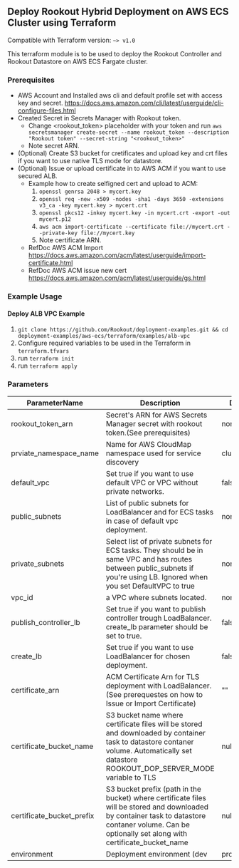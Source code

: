 ## Deploy Rookout Hybrid Deployment on AWS ECS Cluster using Terraform
Compatible with Terraform version: `~> v1.0`

This terraform module is to be used to deploy the Rookout Controller and Rookout Datastore on AWS ECS Fargate cluster.

### Prerequisites

* AWS Account and Installed aws cli and default profile set with access key and secret. https://docs.aws.amazon.com/cli/latest/userguide/cli-configure-files.html
* Created Secret in Secrets Manager with Rookout token. 
   * Change <rookout_token> placeholder with your token and run `aws secretsmanager create-secret --name rookout_token --description "Rookout token" --secret-string "<rookout_token>"`
   * Note secret ARN.
* (Optional) Create S3 bucket for cretificates and upload key and crt files if you want to use native TLS mode for datastore.
* (Optional) Issue or upload certificate in to AWS ACM if you want to use secured ALB.
   *  Example how to create selfigned cert and upload to ACM:
      1. `openssl genrsa 2048 > mycert.key`
      2. `openssl req -new -x509 -nodes -sha1 -days 3650 -extensions v3_ca -key mycert.key > mycert.crt`
      3. `openssl pkcs12 -inkey mycert.key -in mycert.crt -export -out mycert.p12`
      4. `aws acm import-certificate --certificate file://mycert.crt --private-key file://mycert.key`
      5. Note certificate ARN.
   * RefDoc AWS ACM Import https://docs.aws.amazon.com/acm/latest/userguide/import-certificate.html
   * RefDoc AWS ACM issue new cert https://docs.aws.amazon.com/acm/latest/userguide/gs.html
### Example Usage
#### Deploy ALB VPC Example
1. `git clone https://github.com/Rookout/deployment-examples.git && cd deployment-examples/aws-ecs/terraform/examples/alb-vpc`
2. Configure required variables to be used in the Terraform in `terraform.tfvars`
3. run `terraform init`
4. run `terraform apply`

### Parameters

| ParameterName  | Description | Default |
| ------------- | ------------- | ------------- |
| rookout_token_arn | Secret's ARN for AWS Secrets Manager secret with rookout token.(See prerequisites) | none |
| prviate_namespace_name  | Name for AWS CloudMap namespace used for service discovery  | cluster.local |
| default_vpc  | Set true if you want to use default VPC or VPC without private networks.  | false |
| public_subnets | List of public subnets for LoadBalancer and for ECS tasks in case of default vpc deployment.| none |
| private_subnets |  Select list of private subnets for ECS tasks. They should be in same VPC and has routes between public_subnets if you're using LB. Ignored when you set DefaultVPC to true | none |
| vpc_id | a VPC where subnets located. | none |
| publish_controller_lb | Set true if you want to publish controller trough LoadBalancer. create_lb parameter should be set to true. | false |
| create_lb | Set true if you want to use LoadBalancer for chosen deployment. | false |
| certificate_arn | ACM Certificate Arn for TLS deployment with LoadBalancer. (See prerequestes on how to Issue or Import Certificate)| "" |
| certificate_bucket_name | S3 bucket name where certificate files will be stored and downloaded by container task to datastore contaner volume. Automatically set datastore ROOKOUT_DOP_SERVER_MODE variable to TLS | null |
| certificate_bucket_prefix | S3 bucket prefix (path in the bucket) where certificate files will be stored and downloaded by container task to datastore contaner volume. Can be optionally set along with certificate_bucket_name | null |
| environment | Deployment environment (dev|prod|stage)| "dev" |